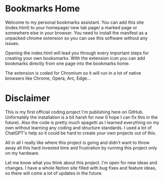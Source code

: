 # Bookmarks Home

Welcome to my personal bookmarks assistant. You can add this site (index.html) to your homepage/ new tab page/ a marked page or somewhere else in your browser. You need to install the manifest as a unpacked chrome extension so you can use this software without any issues.

Opening the index.html will lead you through every important steps for creating your own booksmarks. With the extension icon you can add bookmarks directly from one page into the bookmarks home. 

The extension is coded for Chromium so it will run in a lot of native browsers like Chrome, Opera, Arc, Edge...


# Disclaimer

This is my first official coding project I'm publishing here on GitHub. Unfornately the installation is a bit harsh for now (I hope I can fix this in the future). Also the code is pretty much spagetti as I learned everything on my own without learning any coding and structure standards. I used a lot of ChatGPT's help so it could be hard to create your own projects out of this.

All in all I really like where this project is going and didn't want to throw away all this hard invested time and frustration by running this project only on my hardware. 

Let me know what you think about this project. I'm open for new ideas and changes. I have a whole Notion site filled with bug fixes and feature ideas, so there will come a lot of updates in the future.
